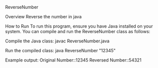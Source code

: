 ReverseNumber

Overview
Reverse the number in java

How to Run
To run this program, ensure you have Java installed on your system. You can compile and run the ReverseNumber class as follows:

Compile the Java class:
javac ReverseNumber.java

Run the compiled class:
java ReverseNumber "12345"

Example output:
Original Number::12345 Reversed Number::54321
